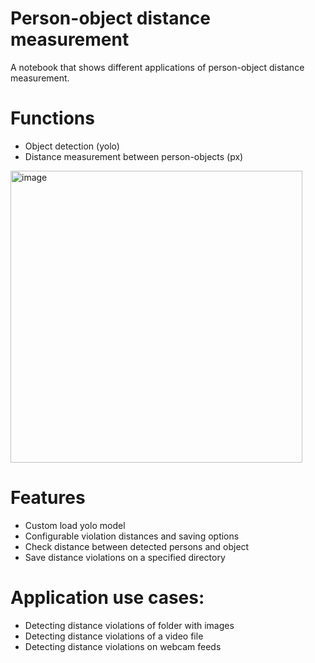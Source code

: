# Person-object distance measurement
A notebook that shows different applications of person-object distance measurement. 

# Functions
- Object detection (yolo)
- Distance measurement between person-objects (px)

<img width="467" alt="image" src="https://user-images.githubusercontent.com/70811340/177134823-58b735c5-de0c-41b2-a15c-4455157c7573.png">

# Features
- Custom load yolo model 
- Configurable violation distances and saving options
- Check distance between detected persons and object
- Save distance violations on a specified directory

# Application use cases: 
- Detecting distance violations of folder with images
- Detecting distance violations of a video file
- Detecting distance violations on webcam feeds
